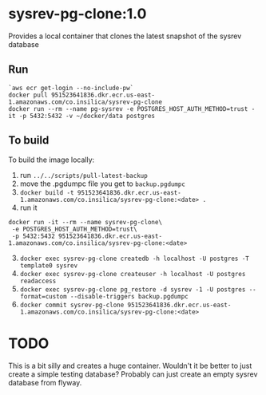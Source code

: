 # sysrev-pg-clone:1.0
Provides a local container that clones the latest snapshot of the sysrev database

## Run
```
`aws ecr get-login --no-include-pw`
docker pull 951523641836.dkr.ecr.us-east-1.amazonaws.com/co.insilica/sysrev-pg-clone
docker run --rm --name pg-sysrev -e POSTGRES_HOST_AUTH_METHOD=trust -it -p 5432:5432 -v ~/docker/data postgres
```

## To build
To build the image locally:
1. run `../../scripts/pull-latest-backup`
2. move the .pgdumpc file you get to `backup.pgdumpc`
2. `docker build -t 951523641836.dkr.ecr.us-east-1.amazonaws.com/co.insilica/sysrev-pg-clone:<date> .`
3. run it  
```
docker run -it --rm --name sysrev-pg-clone\
 -e POSTGRES_HOST_AUTH_METHOD=trust\
 -p 5432:5432 951523641836.dkr.ecr.us-east-1.amazonaws.com/co.insilica/sysrev-pg-clone:<date>
 ```
3. `docker exec sysrev-pg-clone createdb -h localhost -U postgres -T template0 sysrev`
4. `docker exec sysrev-pg-clone createuser -h localhost -U postgres readaccess`
5. `docker exec sysrev-pg-clone pg_restore -d sysrev -1 -U postgres --format=custom --disable-triggers backup.pgdumpc`
6. `docker commit sysrev-pg-clone 951523641836.dkr.ecr.us-east-1.amazonaws.com/co.insilica/sysrev-pg-clone:<date>`

# TODO
This is a bit silly and creates a huge container.  Wouldn't it be better to just create a simple testing database?  Probably can just create an empty sysrev database from flyway.